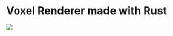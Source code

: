 # Voxel Renderer made with Rust

<img src="https://github.com/Swiiz/voxel_renderer/blob/master/static/voxel_rendering_example.gif">

